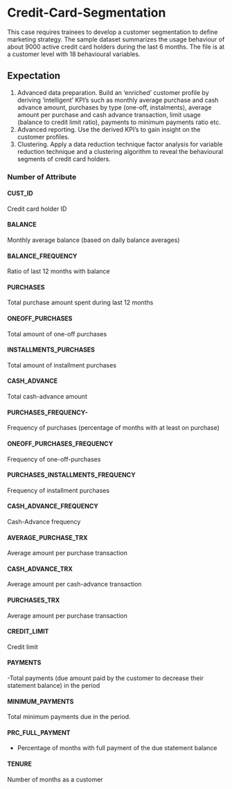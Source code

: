 # Credit-Card-Segmentation
This  case  requires  trainees  to  develop  a  customer  segmentation  to  define marketing strategy. The sample dataset summarizes the usage behaviour of about 9000 active credit card holders during the last 6 months. The file is at a customer level with 18 behavioural variables.

## Expectation
1. Advanced data preparation. Build an ‘enriched’ customer profile by deriving ‘intelligent’ KPI’s such as monthly average purchase
and cash advance amount, purchases by type (one-off, instalments), average amount per purchase and cash advance transaction,
limit usage (balance to credit limit ratio), payments to minimum payments ratio etc. 
2. Advanced reporting. Use the derived KPI’s to gain insight on the customer profiles.
3. Clustering. Apply a data reduction technique factor analysis for variable reduction technique 
and a clustering algorithm to reveal the behavioural segments of credit card holders.

### Number of Attribute
#### CUST_ID
Credit card holder ID 
#### BALANCE 
Monthly average balance (based on daily balance averages) 
#### BALANCE_FREQUENCY
Ratio of last 12 months with balance 
#### PURCHASES 
Total purchase amount spent during last 12 months 
#### ONEOFF_PURCHASES
Total amount of one-off purchases 
#### INSTALLMENTS_PURCHASES
Total amount of installment purchases 
#### CASH_ADVANCE 
Total cash-advance amount 
#### PURCHASES_FREQUENCY-
Frequency of purchases (percentage of months with at least on purchase) 
#### ONEOFF_PURCHASES_FREQUENCY 
Frequency of one-off-purchases 
#### PURCHASES_INSTALLMENTS_FREQUENCY
Frequency of installment purchases 
#### CASH_ADVANCE_FREQUENCY 
Cash-Advance frequency 
#### AVERAGE_PURCHASE_TRX 
Average amount per purchase transaction 
#### CASH_ADVANCE_TRX 
Average amount per cash-advance transaction 
#### PURCHASES_TRX 
Average amount per purchase transaction 
#### CREDIT_LIMIT
Credit limit 
#### PAYMENTS
-Total payments (due amount paid by the customer to decrease their statement balance) in the period 
#### MINIMUM_PAYMENTS
Total minimum payments due in the period. 
#### PRC_FULL_PAYMENT
- Percentage of months with full payment of the due statement balance 
#### TENURE
Number of months as a customer 
